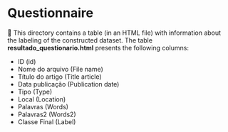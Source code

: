 # Questionnaire

📌 This directory contains a table (in an HTML file) with information about the labeling of the constructed dataset. 
    The table **resultado_questionario.html** presents the following columns:

<ul>
<li>ID (id) </li> 
<li>Nome do arquivo	(File name)</li>
<li>Título do artigo	(Title article)</li>
<li>Data publicação	(Publication date)</li>
<li>Tipo              (Type)</li>
  <li>Local	            (Location)</li>
  <li>Palavras          (Words)</li>
  <li>Palavras2	           (Words2)</li>
  <li>Classe Final          (Label)</li>
</ul>

